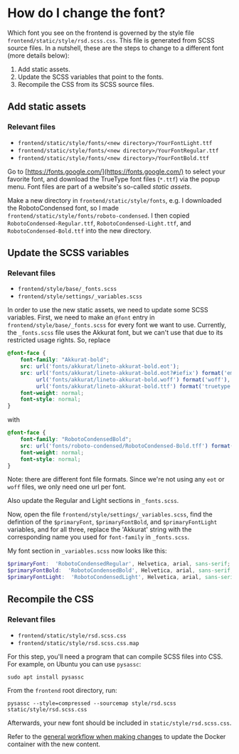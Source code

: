 # How do I change the font?

Which font you see on the frontend is governed by the style file ``frontend/static/style/rsd.scss.css``. This file is generated from SCSS source
files. In a nutshell, these are the steps to change to a different font (more
details below):
1. Add static assets.
1. Update the SCSS variables that point to the fonts.
1. Recompile the CSS from its SCSS source files.


## Add static assets

### Relevant files

- ``frontend/static/style/fonts/<new directory>/YourFontLight.ttf``
- ``frontend/static/style/fonts/<new directory>/YourFontRegular.ttf``
- ``frontend/static/style/fonts/<new directory>/YourFontBold.ttf``

Go to [https://fonts.google.com/](https://fonts.google.com/) to select your 
favorite font, and download the TrueType font files (``*.ttf``) via the popup
menu. Font files are part of a website's so-called _static assets_.

Make a new directory in ``frontend/static/style/fonts``, e.g. I downloaded
the RobotoCondensed font, so I made ``frontend/static/style/fonts/roboto-condensed``.
I then copied ``RobotoCondensed-Regular.ttf``, ``RobotoCondensed-Light.ttf``, and ``RobotoCondensed-Bold.ttf`` into the new directory.

## Update the SCSS variables

### Relevant files

- ``frontend/style/base/_fonts.scss``
- ``frontend/style/settings/_variables.scss``

In order to use the new static assets, we need to update some SCSS variables. First,
we need to make an ``@font`` entry in ``frontend/style/base/_fonts.scss`` for every font we want to use. Currently, the ``_fonts.scss`` file uses the Akkurat font, but we can't use that due to its restricted usage rights. So, replace 

```scss
@font-face {
    font-family: "Akkurat-bold";
    src: url('fonts/akkurat/lineto-akkurat-bold.eot');
    src: url('fonts/akkurat/lineto-akkurat-bold.eot?#iefix') format('embedded-opentype'),
         url('fonts/akkurat/lineto-akkurat-bold.woff') format('woff'),
         url('fonts/akkurat/lineto-akkurat-bold.ttf') format('truetype');
    font-weight: normal;
    font-style: normal;
}
```

with 


```scss
@font-face {
    font-family: "RobotoCondensedBold";
    src: url('fonts/roboto-condensed/RobotoCondensed-Bold.tff') format('truetype');
    font-weight: normal;
    font-style: normal;
}
```

Note: there are different font file formats. Since we're not using any ``eot`` or ``woff`` files, we only need one url per font.

Also update the Regular and Light sections in ``_fonts.scss``.

Now, open the file ``frontend/style/settings/_variables.scss``, find the
defintion of the ``$primaryFont``, ``$primaryFontBold``, and
``$primaryFontLight`` variables, and for all three, replace the 'Akkurat' string
with the corresponding name you used for ``font-family`` in ``_fonts.scss``.

My font section in ``_variables.scss`` now looks like this:

```scss
$primaryFont:  'RobotoCondensedRegular', Helvetica, arial, sans-serif;
$primaryFontBold:  'RobotoCondensedBold', Helvetica, arial, sans-serif;
$primaryFontLight:  'RobotoCondensedLight', Helvetica, arial, sans-serif;
```

## Recompile the CSS

### Relevant files

- ``frontend/static/style/rsd.scss.css``
- ``frontend/static/style/rsd.scss.css.map``

For this step, you'll need a program that can compile SCSS files into CSS. For 
example, on Ubuntu you can use ``pysassc``:

```
sudo apt install pysassc
```

From the ``frontend`` root directory, run:

```
pysassc --style=compressed --sourcemap style/rsd.scss static/style/rsd.scss.css
```

Afterwards, your new font should be included in ``static/style/rsd.scss.css``.

Refer to the [general workflow when making changes](/docs/customize.md#general-workflow-when-making-changes) to update
the Docker container with the new content.




